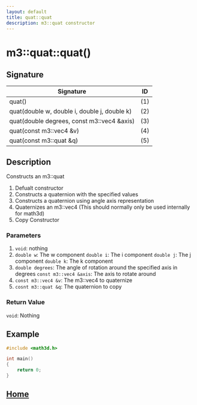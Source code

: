 ```yaml
---
layout: default
title: quat::quat
description: m3::quat constructor
---
```


# m3::quat::quat()

## Signature

| Signature | ID |
| --- | --- |
| quat() | \(1\) |
| quat(double w, double i, double j, double k) | \(2\) |
| quat(double degrees, const m3::vec4 &axis) | \(3\) |
| quat(const m3::vec4 &v)| \(4\) |
| quat(const m3::quat &q) | \(5\) |

## Description

Constructs an m3::quat  
1. Defualt constructor
2. Constructs a quaternion with the specified values
3. Constructs a quaternion using angle axis representation
4. Quaternizes an m3::vec4 (This should normally only be used internally for math3d)
5. Copy Constructor

### Parameters

1. `void`: nothing
2. `double w`: The w component
   `double i`: The i component
   `double j`: The j component
   `double k`: The k component
3. `double degrees`: The angle of rotation around the specified axis in degrees
   `const m3::vec4 &axis`: The axis to rotate around
4. `const m3::vec4 &v`: The m3::vec4 to quaternize
5. `cosnt m3::quat &q`: The quaternion to copy

### Return Value

`void`: Nothing

## Example

```c++
#include <math3d.h>

int main()
{
    return 0;
}
```

## [Home](https://developergy.github.io/math3d/)